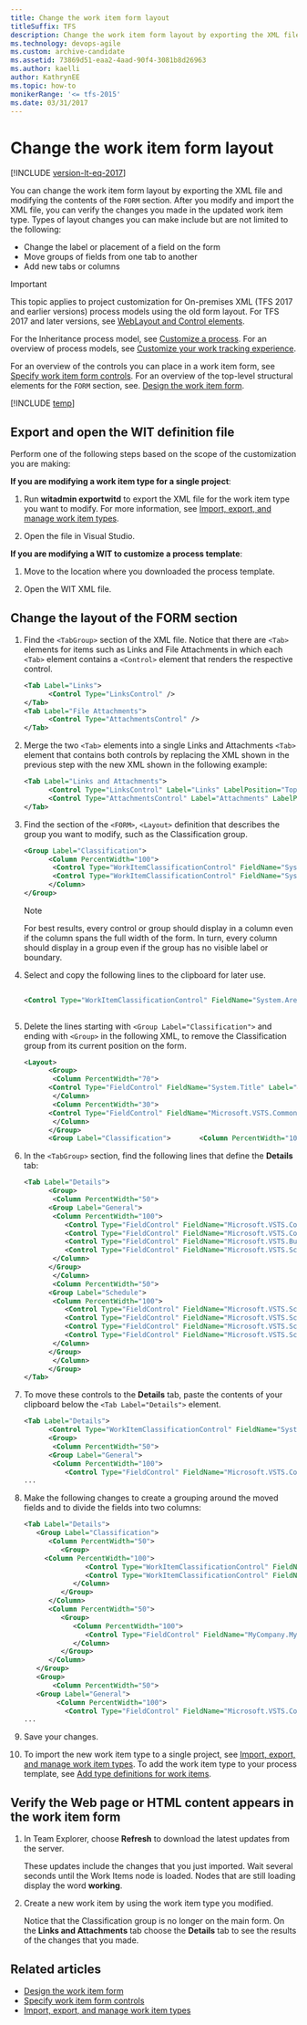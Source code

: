 ```yaml
---
title: Change the work item form layout 
titleSuffix: TFS 
description: Change the work item form layout by exporting the XML file and modifying its contents for Team Foundation Server  
ms.technology: devops-agile
ms.custom: archive-candidate
ms.assetid: 73869d51-eaa2-4aad-90f4-3081b8d26963
ms.author: kaelli
author: KathrynEE
ms.topic: how-to
monikerRange: '<= tfs-2015'
ms.date: 03/31/2017
---
```


# Change the work item form layout

[!INCLUDE [version-lt-eq-2017](../../includes/version-lt-eq-2017.md)] 

You can change the work item form layout by exporting the XML file and modifying the contents of the `FORM` section. After you modify and import the XML file, you can verify the changes you made in the updated work item type. Types of layout changes you can make include but are not limited to the following:  
  
-   Change the label or placement of a field on the form    
-   Move groups of fields from one tab to another    
-   Add new tabs or columns  


> [!IMPORTANT]  
> This topic applies to project customization for On-premises XML (TFS 2017 and earlier versions) process models using the old form layout. For TFS 2017 and later versions, see [WebLayout and Control elements](weblayout-xml-elements.md). 
>
> For the Inheritance process model, see [Customize a process](../../organizations/settings/work/customize-process.md). For an overview of process models, see [Customize your work tracking experience](../customize-work.md).
  
For an overview of the controls you can place in a work item form, see [Specify work item form controls](specify-work-item-form-controls.md). For an overview of the top-level structural elements for the `FORM` section, see. [Design the work item form](design-work-item-form.md).  
  
[!INCLUDE [temp](../../includes/update-xml-wit.md)] 
  
<a name="Export"></a> 

## Export and open the WIT definition file  
  
Perform one of the following steps based on the scope of the customization you are making:  
  
**If you are modifying a work item type for a single project**:  
  
1.  Run **witadmin exportwitd** to export the XML file for the work item type you want to modify. For more information, see [Import, export, and manage work item types](../witadmin/witadmin-import-export-manage-wits.md).  
  
2.  Open the file in Visual Studio.  
  
**If you are modifying a WIT to customize a process template**:  
  
1.  Move to the location where you downloaded the process template.  
  
2.  Open the WIT XML file.  
  
<a name="ChangeForm"></a> 

## Change the layout of the FORM section  
  
1.  Find the `<TabGroup>` section of the XML file. Notice that there are `<Tab>` elements for items such as Links and File Attachments in which each `<Tab>` element contains a `<Control>` element that renders the respective control.  
  
    ```xml
    <Tab Label="Links">  
          <Control Type="LinksControl" />  
    </Tab>  
    <Tab Label="File Attachments">  
          <Control Type="AttachmentsControl" />  
    </Tab>  
    ```  
  
2.  Merge the two `<Tab>` elements into a single Links and Attachments `<Tab>` element that contains both controls by replacing the XML shown in the previous step with the new XML shown in the following example:  
  
    ```xml
    <Tab Label="Links and Attachments">  
          <Control Type="LinksControl" Label="Links" LabelPosition="Top" />  
          <Control Type="AttachmentsControl" Label="Attachments" LabelPosition="Top" />  
    </Tab>  
    ```  
  
3.  Find the section of the `<FORM>`, `<Layout>` definition that describes the group you want to modify, such as the Classification group.  
  
    ```xml
    <Group Label="Classification">  
          <Column PercentWidth="100">  
           <Control Type="WorkItemClassificationControl" FieldName="System.AreaPath" Label="Area" LabelPosition="Left" />  
           <Control Type="WorkItemClassificationControl" FieldName="System.IterationPath" Label="Iteration" LabelPosition="Left" />  
          </Column>  
    </Group>  
    ```  
  
    > [!NOTE]  
    >  For best results, every control or group should display in a column even if the column spans the full width of the form. In turn, every column should display in a group even if the group has no visible label or boundary.  
  
4.  Select and copy the following lines to the clipboard for later use.  
  
    ```xml
  
    <Control Type="WorkItemClassificationControl" FieldName="System.AreaPath" Label="Area" LabelPosition="Left" /> <Control Type="WorkItemClassificationControl" FieldName="System.IterationPath" Label="Iteration" LabelPosition="Left" />  
  
    ```  
  
5.  Delete the lines starting with `<Group Label="Classification">` and ending with `<Group>` in the following XML, to remove the Classification group from its current position on the form.  
  
    ```xml
    <Layout>  
          <Group>  
           <Column PercentWidth="70">  
          <Control Type="FieldControl" FieldName="System.Title" Label="&Title:" LabelPosition="Left" />  
           </Column>  
           <Column PercentWidth="30">  
          <Control Type="FieldControl" FieldName="Microsoft.VSTS.Common.Discipline" Label="&Discipline:" LabelPosition="Left" />  
           </Column>  
          </Group>  
          <Group Label="Classification">       <Column PercentWidth="100">      <Control Type="WorkItemClassificationControl" FieldName="System.AreaPath" Label="&Area:" LabelPosition="Left" />      <Control Type="WorkItemClassificationControl" FieldName="System.IterationPath" Label="&Iteration:" LabelPosition="Left" />       </Column>      </Group>  
    ```  
  
6.  In the `<TabGroup>` section, find the following lines that define the **Details** tab:  
  
    ```xml
    <Tab Label="Details">  
          <Group>  
           <Column PercentWidth="50">  
          <Group Label="General">  
           <Column PercentWidth="100">  
              <Control Type="FieldControl" FieldName="Microsoft.VSTS.Common.Issue" Label="Iss&ue:" LabelPosition="Left" />  
              <Control Type="FieldControl" FieldName="Microsoft.VSTS.Common.ExitCriteria" Label="E&xit criteria:" LabelPosition="Left" />  
              <Control Type="FieldControl" FieldName="Microsoft.VSTS.Build.IntegrationBuild" Label="Integration &build:" LabelPosition="Left" />  
              <Control Type="FieldControl" FieldName="Microsoft.VSTS.Scheduling.TaskHierarchy" Label="Task C&ontext:" LabelPosition="Left" ReadOnly="True" />  
           </Column>  
          </Group>  
           </Column>  
           <Column PercentWidth="50">  
          <Group Label="Schedule">  
           <Column PercentWidth="100">  
              <Control Type="FieldControl" FieldName="Microsoft.VSTS.Scheduling.RemainingWork" Label="Remaining &work (hours):" LabelPosition="Left" />  
              <Control Type="FieldControl" FieldName="Microsoft.VSTS.Scheduling.CompletedWork" Label="Com&pleted work (hours):" LabelPosition="Left" />  
              <Control Type="FieldControl" FieldName="Microsoft.VSTS.Scheduling.StartDate" Label="Start Dat&e:" LabelPosition="Left" ReadOnly="True" />  
              <Control Type="FieldControl" FieldName="Microsoft.VSTS.Scheduling.FinishDate" Label="&Finish Date:" LabelPosition="Left" ReadOnly="True" />  
           </Column>  
          </Group>  
           </Column>  
          </Group>  
    </Tab>  
    ```  
  
7.  To move these controls to the **Details** tab, paste the contents of your clipboard below the `<Tab Label="Details">` element.  
  
    ```xml
    <Tab Label="Details">  
          <Control Type="WorkItemClassificationControl" FieldName="System.AreaPath" Label="Area" LabelPosition="Left" />      <Control Type="WorkItemClassificationControl" FieldName="System.IterationPath" Label="Iteration" LabelPosition="Left" />  
          <Group>  
           <Column PercentWidth="50">  
          <Group Label="General">  
           <Column PercentWidth="100">  
              <Control Type="FieldControl" FieldName="Microsoft.VSTS.Common.Issue" Label="Iss&ue:" LabelPosition="Left" />  
    ...  
    ```  
  
8.  Make the following changes to create a grouping around the moved fields and to divide the fields into two columns:  
  
    ```xml
    <Tab Label="Details">  
       <Group Label="Classification">
          <Column PercentWidth="50">
             <Group>
         <Column PercentWidth="100">
                   <Control Type="WorkItemClassificationControl" FieldName="System.AreaPath" Label="Area" LabelPosition="Left" />  
                   <Control Type="WorkItemClassificationControl" FieldName="System.IterationPath" Label="Iteration" LabelPosition="Left" />  
                </Column>
             </Group>
          </Column>
          <Column PercentWidth="50">
             <Group>
                <Column PercentWidth="100">
                   <Control Type="FieldControl" FieldName="MyCompany.MyProcess.Category" Label="Category" LabelPosition="Left" />  
                </Column>
             </Group>
          </Column>
       </Group>  
       <Group>  
           <Column PercentWidth="50">  
       <Group Label="General">  
            <Column PercentWidth="100">  
              <Control Type="FieldControl" FieldName="Microsoft.VSTS.Common.Issue" Label="Iss&ue:" LabelPosition="Left" />  
    ...  
    ```  
  
9. Save your changes.  
  
10. To import the new work item type to a single project, see [Import, export, and manage work item types](../witadmin/witadmin-import-export-manage-wits.md). To add the work item type to your process template, see [Add type definitions for work items](../process-templates/add-wit-definitions-process-template.md).  
  
<a name="Verify"></a> 

##  Verify the Web page or HTML content appears in the work item form  
  
1.  In Team Explorer, choose **Refresh** to download the latest updates from the server.  
  
     These updates include the changes that you just imported. Wait several seconds until the Work Items node is loaded. Nodes that are still loading display the word **working**.  
  
2.  Create a new work item by using the work item type you modified.  
  
     Notice that the Classification group is no longer on the main form. On the **Links and Attachments** tab choose the **Details** tab to see the results of the changes that you made.  
  
## Related articles 

-  [Design the work item form](design-work-item-form.md)   
-  [Specify work item form controls](specify-work-item-form-controls.md)   
-  [Import, export, and manage work item types](../witadmin/witadmin-import-export-manage-wits.md)